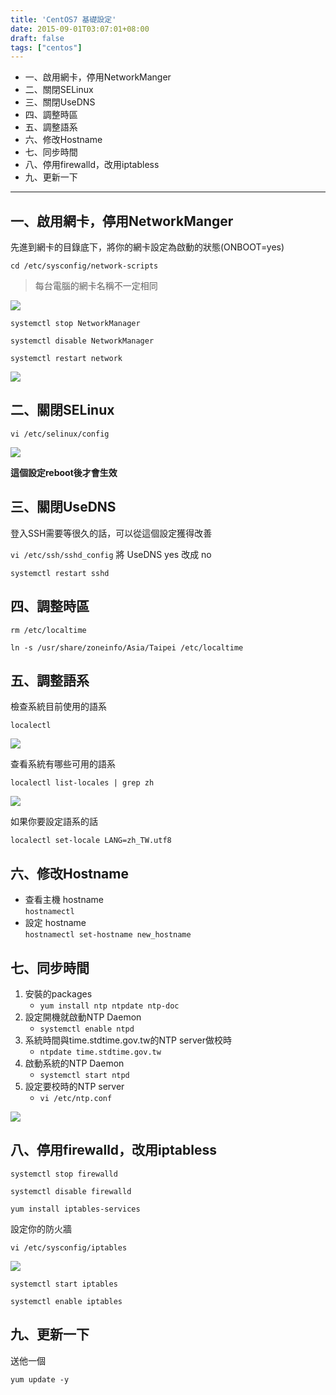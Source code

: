 ```yaml
---
title: 'CentOS7 基礎設定'
date: 2015-09-01T03:07:01+08:00
draft: false
tags: ["centos"]
---
```


- 一、啟用網卡，停用NetworkManger
- 二、關閉SELinux
- 三、關閉UseDNS
- 四、調整時區
- 五、調整語系
- 六、修改Hostname
- 七、同步時間
- 八、停用firewalld，改用iptabless
- 九、更新一下

---

## 一、啟用網卡，停用NetworkManger

先進到網卡的目錄底下，將你的網卡設定為啟動的狀態(ONBOOT=yes)

`cd /etc/sysconfig/network-scripts`

>每台電腦的網卡名稱不一定相同

![](https://fblog.ooopiz.com/images/201509/A01-01.png)

`systemctl stop NetworkManager`

`systemctl disable NetworkManager`

`systemctl restart network`

![](https://fblog.ooopiz.com/images/201509/A01-02.png)

## 二、關閉SELinux

`vi /etc/selinux/config`

![](https://fblog.ooopiz.com/images/201509/A01-03.png)

**這個設定reboot後才會生效**

## 三、關閉UseDNS

登入SSH需要等很久的話，可以從這個設定獲得改善

`vi /etc/ssh/sshd_config` 將 UseDNS yes 改成 no

`systemctl restart sshd`

## 四、調整時區

`rm /etc/localtime`

`ln -s /usr/share/zoneinfo/Asia/Taipei /etc/localtime`

## 五、調整語系

檢查系統目前使用的語系

`localectl`

![](https://fblog.ooopiz.com/images/201509/A01-04.png)

查看系統有哪些可用的語系

`localectl list-locales | grep zh`

![](https://fblog.ooopiz.com/images/201509/A01-05.png)

如果你要設定語系的話

`localectl set-locale LANG=zh_TW.utf8`

## 六、修改Hostname

* 查看主機 hostname  
  `hostnamectl`
* 設定 hostname  
  `hostnamectl set-hostname new_hostname`

## 七、同步時間

1. 安裝的packages
   * `yum install ntp ntpdate ntp-doc`
2. 設定開機就啟動NTP Daemon
   * `systemctl enable ntpd`
3. 系統時間與time.stdtime.gov.tw的NTP server做校時
   * `ntpdate time.stdtime.gov.tw`
4. 啟動系統的NTP Daemon
   * `systemctl start ntpd`
5. 設定要校時的NTP server
   * `vi /etc/ntp.conf`

![](https://fblog.ooopiz.com/images/201509/A01-06.png)

## 八、停用firewalld，改用iptabless

`systemctl stop firewalld`

`systemctl disable firewalld`

`yum install iptables-services`

設定你的防火牆

`vi /etc/sysconfig/iptables`

![](https://fblog.ooopiz.com/images/201509/A01-07.png)

`systemctl start iptables`

`systemctl enable iptables`

## 九、更新一下

送他一個

`yum update -y`
